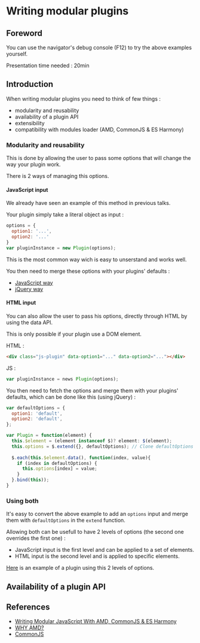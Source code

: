 # Writing modular plugins

## Foreword

You can use the navigator's debug console (F12) to try the above examples yourself.

Presentation time needed : 20min

## Introduction

When writing modular plugins you need to think of few things :
* modularity and reusability
* availability of a plugin API
* extensibility
* compatibility with modules loader (AMD, CommonJS & ES Harmony)

### Modularity and reusability

This is done by allowing the user to pass some options that will change the way your plugin work.

There is 2 ways of managing this options.

#### JavaScript input

We already have seen an example of this method in previous talks.

Your plugin simply take a literal object as input :
```JavaScript
options = {
  option1: '...',
  option2: '...'
}
var pluginInstance = new Plugin(options);
```

This is the most common way wich is easy to unserstand and works well.

You then need to merge these options with your plugins' defaults :
* [JavaScript way](https://github.com/tonai/Lightning-talks/blob/master/JavaScript/04_Best-practices-and-modules.md#allow-for-configuration-and-translation)
* [jQuery way]((https://github.com/tonai/Lightning-talks/blob/master/JavaScript/05_jQuery-best-practices-and-plugins.md#merging-options).)

#### HTML input

You can also allow the user to pass his options, directly through HTML by using the data API.

This is only possible if your plugin use a DOM element.

HTML :
```HTML
<div class="js-plugin" data-option1="..." data-option2="..."></div>
```

JS :
```JavaScript
var pluginInstance = news Plugin(options);
```

You then need to fetch the options and merge them with your plugins' defaults, which can be done like this (using jQuery) :
```JavaScript
var defaultOptions = {
  option1: 'default',
  option2: 'default',
};

var Plugin = function(element) {
  this.$element = (element instanceof $)? element: $(element);
  this.options = $.extend({}, defaultOptions); // Clone defaultOptions object.
  
  $.each(this.$element.data(), function(index, value){
    if (index in defaultOptions) {
      this.options[index] = value;
    }
  }.bind(this));
}
```

### Using both

It's easy to convert the above example to add an `options` input and merge them with `defaultOptions` in the `extend` function.

Allowing both can be usefull to have 2 levels of options (the second one overrides the first one) :
* JavaScript input is the first level and can be applied to a set of elements.
* HTML input is the second level and is applied to specific elements.

[Here](https://github.com/tonai/jquery-contenttoggle) is an example of a plugin using this 2 levels of options.

## Availability of a plugin API










## References

* [Writing Modular JavaScript With AMD, CommonJS & ES Harmony](http://addyosmani.com/writing-modular-js/)
* [WHY AMD?](http://www.requirejs.org/docs/whyamd.html)
* [CommonJS](http://wiki.commonjs.org/wiki/CommonJS)

